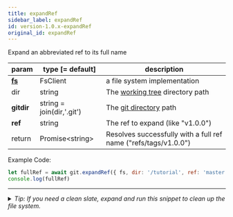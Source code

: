 ```yaml
---
title: expandRef
sidebar_label: expandRef
id: version-1.0.x-expandRef
original_id: expandRef
---
```


Expand an abbreviated ref to its full name

| param          | type [= default]          | description                                                     |
| -------------- | ------------------------- | --------------------------------------------------------------- |
| [**fs**](./fs) | FsClient                  | a file system implementation                                    |
| dir            | string                    | The [working tree](dir-vs-gitdir.md) directory path             |
| **gitdir**     | string = join(dir,'.git') | The [git directory](dir-vs-gitdir.md) path                      |
| **ref**        | string                    | The ref to expand (like "v1.0.0")                               |
| return         | Promise\<string\>         | Resolves successfully with a full ref name ("refs/tags/v1.0.0") |

Example Code:

```js live
let fullRef = await git.expandRef({ fs, dir: '/tutorial', ref: 'master'})
console.log(fullRef)
```


---

<details>
<summary><i>Tip: If you need a clean slate, expand and run this snippet to clean up the file system.</i></summary>

```js live
window.fs = new LightningFS('fs', { wipe: true })
window.pfs = window.fs.promises
console.log('done')
```
</details>

<script>
(function rewriteEditLink() {
  const el = document.querySelector('a.edit-page-link.button');
  if (el) {
    el.href = 'https://github.com/isomorphic-git/isomorphic-git/edit/master/src/api/expandRef.js';
  }
})();
</script>